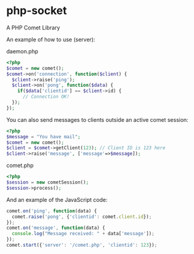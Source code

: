 php-socket
==========

A PHP Comet Library

An example of how to use (server):

daemon.php
```php
<?php
$comet = new comet();
$comet->on('connection', function($client) {
  $client->raise('ping');
  $client->on('pong', function($data) {
    if($data['clientid'] == $client->id) {
      // Connection OK!
  });
});
```

You can also send messages to clients outside an active comet session:

```php
<?php
$message = "You have mail";
$comet = new comet();
$client = $comet->getClient(123); // Client ID is 123 here
$client->raise('message', ['message'=>$message]);
```

comet.php
```php
<?php
$session = new cometSession();
$session->process();
```

And an example of the JavaScript code:

```javascript
comet.on('ping', function(data) {
  comet.raise('pong', {'clientid': comet.client.id});
});
comet.on('message', function(data) {
  console.log("Message received: " + data['message']);
});
comet.start({'server': '/comet.php', 'clientid': 123});
```

